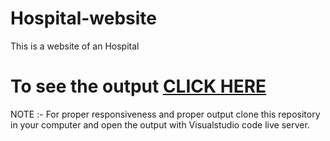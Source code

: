 # Hospital-website
This is a website of an Hospital

# To see the output [CLICK HERE](https://ashutoshvk18.github.io/Hospital-website/)

 NOTE :- For proper responsiveness and proper output clone this repository in your computer and open the output with Visualstudio code live server.
